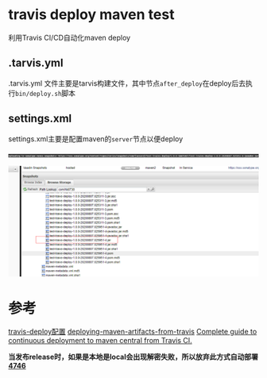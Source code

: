 # travis deploy maven test
利用Travis CI/CD自动化maven deploy

## .tarvis.yml
.tarvis.yml 文件主要是tarvis构建文件，其中节点`after_deploy`在deploy后去执行`bin/deploy.sh`脚本
 
## settings.xml
settings.xml主要是配置maven的`server`节点以便deploy


![1](https://github.com/hb0730/test-travis-deploy/blob/master/imag/20200807110609.png)

![2](https://github.com/hb0730/test-travis-deploy/blob/master/imag/20200807110552.png)

# 参考
[travis-deploy配置](http://isuimi.com/2019/04/%E5%8F%91%E5%B8%83%E5%88%B0%E4%B8%AD%E5%A4%AE%E4%BB%93%E5%BA%93/#travis-deploy%E9%85%8D%E7%BD%AE)
[deploying-maven-artifacts-from-travis](https://coderwall.com/p/9b_lfq/deploying-maven-artifacts-from-travis)
[Complete guide to continuous deployment to maven central from Travis CI.](https://blackdoor.github.io/blog/maven-cd/)

**当发布release时，如果是本地是local会出现解密失败，所以放弃此方式自动部署 [4746](https://github.com/travis-ci/travis-ci/issues/4746)**
